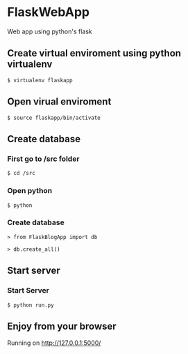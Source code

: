 # FlaskWebApp
Web app using python's flask

## Create virtual enviroment using python virtualenv
``` $ virtualenv flaskapp ```
## Open virual enviroment
``` $ source flaskapp/bin/activate ```
## Create database
### First go to /src folder
``` $ cd /src ```
### Open python
``` $ python ```
### Create database
``` > from FlaskBlogApp import db ```

``` > db.create_all() ```
## Start server 
### Start Server
``` $ python run.py ```
## Enjoy from your browser
Running on http://127.0.0.1:5000/
